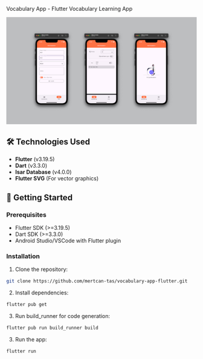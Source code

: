 Vocabulary App - Flutter Vocabulary Learning App

<p align="center">
	<img src="assets/preview/preview.jpg"/>
</p>

## 🛠️ Technologies Used

- **Flutter** (v3.19.5)
- **Dart** (v3.3.0)
- **Isar Database** (v4.0.0)
- **Flutter SVG** (For vector graphics)

## 🚀 Getting Started

### Prerequisites
- Flutter SDK (>=3.19.5)
- Dart SDK (>=3.3.0)
- Android Studio/VSCode with Flutter plugin

### Installation
1. Clone the repository:
```sh
git clone https://github.com/mertcan-tas/vocabulary-app-flutter.git
```

2. Install dependencies:
```sh
flutter pub get
```

3. Run build_runner for code generation:
```sh
flutter pub run build_runner build
```

3. Run the app:
```sh
flutter run
```


